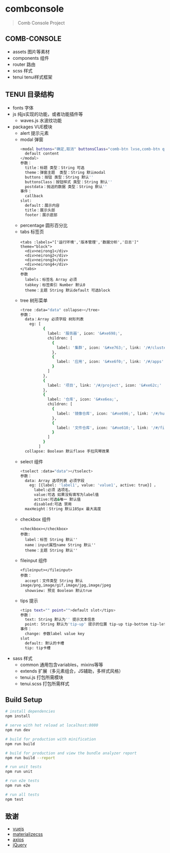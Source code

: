 # combconsole

> Comb Console Project

## COMB-CONSOLE

 - assets 图片等素材
 - components 组件
 - router 路由
 - scss 样式
 - tenui tenui样式框架

## TENUI 目录结构

 - fonts 字体
 - js 纯js实现的功能，或者功能插件等
    - waves.js 水波纹功能
 - packages VUE模块
    - alert 提示元素
    - modal 弹窗
      ```bash
      <modal buttons="确定,取消" buttonsClass="comb-btn lvse,comb-btn qingse" ref="delcluster" class="comb-dialog mini">
        default content
      </modal>
      参数：
        title：标题 类型：String 可选
        theme：弹窗主题  类型：String 默认modal
        buttons：按钮 类型：String 默认''
        buttonsClass：按钮样式 类型：String 默认''
        postdata：抛送的数据 类型：String 默认''
      事件：
        callback
      slot:
        default：展示内容
        title：展示头部
        footer：展示底部
      ```
    - percentage 圆形百分比
    - tabs 标签页
      ```base
      <tabs :labels="['运行环境','版本管理','数据分析','日志']" theme="block">
        <div>neirong1</div>
        <div>neirong2</div>
        <div>neirong3</div>
        <div>neirong4</div>
      </tabs>
      参数
        labels：标签名 Array 必须
        tabkey：标签索引 Number 默认0
        theme：主题 String 默认default 可选block
      ```
    - tree 树形菜单
      ``` bash
      <tree :data="data" collapse></tree>
      参数：
        data：Array 必须字段 树形列表
          eg: [
                {
                  label: '服务器', icon: '&#xe698;',
                  children: [
                    {
                      label: '集群', icon: '&#xe763;', link: '/#/cluster'
                    },
                    {
                      label: '应用', icon: '&#xe6f0;', link: '/#/apps'
                    }
                  ]
                },
                {
                  label: '项目', link: '/#/project', icon: '&#xe62c;'
                },
                {
                  label: '仓库', icon: '&#xe6ea;',
                  children: [
                    {
                      label: '镜像仓库', icon: '&#xe696;', link: '/#/hub'
                    },
                    {
                      label: '文件仓库', icon: '&#xe610;', link: '/#/filehub'
                    }
                  ]
                }
              ]
        collapse: Boolean 默认flase 手拉风琴效果
      ```
    - select 组件
      ``` bash
      <tselect :data="data"></tselect>
      参数：
        data: Array 选项列表 必须字段
          eg: [{label: 'label1', value: 'value1', active: true}] ，
            label:必须 选项名， 
            value:可选 如果没有填写为label值 
            active:可选&唯一 默认值
            disabled:可选 禁用
        maxHeight：String 默认185px 最大高度
      ```
    - checkbox 组件
      ```base
      <checkbox></checkbox>
      参数:
        label：标签 String 默认''
        name：input属性name String 默认''
        theme：主题 String 默认''
      ```
    - fileinput 组件
      ```base
      <fileinput></fileinput>
      参数：
        accept：文件类型 String 默认image/png,image/gif,image/jpg,image/jpeg
        showview: 预览 Boolean 默认true
      ```
    - tips 提示
      ``` bash
      <tips text="" point="">default slot</tips>
      参数：
        text: String 默认为'' 提示文本信息
        point: String 默认为'tip-up' 提示的位置 tip-up tip-bottom tip-left tip-right
      事件：
        change: 参数label value key
      slot
        default: 默认的卡槽
        tip: tip卡槽
      ```
 - sass 样式
    - common 通用包含variables，mixins等等
    - extends 扩展（多元素组合，JS辅助，多样式风格）
    - tenui.js 打包所需模块
    - tenui.scss 打包所需样式

## Build Setup

``` bash
# install dependencies
npm install

# serve with hot reload at localhost:8080
npm run dev

# build for production with minification
npm run build

# build for production and view the bundle analyzer report
npm run build --report

# run unit tests
npm run unit

# run e2e tests
npm run e2e

# run all tests
npm test
```

## 致谢
- <a href="vuejs.org">vuejs</a>
- <a href="http://materializecss.com/">materializecss</a>
- <a href="https://github.com/mzabriskie/axios">axios</a>
- <a href="http://jquery.com/">jQuery</a>


